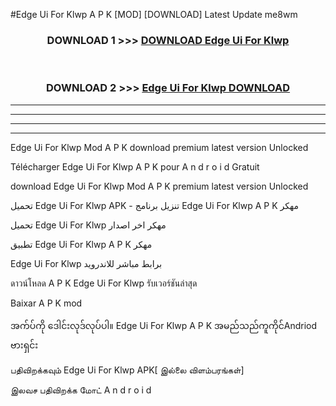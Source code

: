 #Edge Ui For Klwp  A P K [MOD] [DOWNLOAD] Latest Update me8wm



<div align="center">

<h3>DOWNLOAD 1 >>> <a href="https://teeasianyam.web.app?sq=Edge Ui For Klwp ">DOWNLOAD Edge Ui For Klwp  </a></h3><br>

<h3>DOWNLOAD 2 >>> <a href="https://teeasianyam.web.app?sq=Edge Ui For Klwp  ">Edge Ui For Klwp   DOWNLOAD </a></h3>

</div>


----------------------------------------------------------

----------------------------------------------------------

----------------------------------------------------------

----------------------------------------------------------


Edge Ui For Klwp   Mod A P K download premium latest version Unlocked

Télécharger Edge Ui For Klwp   A P K pour A n d r o i d Gratuit

download Edge Ui For Klwp   Mod A P K premium latest version Unlocked

تحميل Edge Ui For Klwp   APK - تنزيل برنامج Edge Ui For Klwp   A P K مهكر

تحميل Edge Ui For Klwp   مهكر اخر اصدار

تطبيق Edge Ui For Klwp   A P K مهكر

Edge Ui For Klwp   برابط مباشر للاندرويد

ดาวน์โหลด A P K Edge Ui For Klwp   รับเวอร์ชันล่าสุด

Baixar A P K mod

အက်ပ်ကို ဒေါင်းလုဒ်လုပ်ပါ။ Edge Ui For Klwp   A P K အမည်သည်ကူကိုင်Andriod ဗားရှင်း

பதிவிறக்கவும் Edge Ui For Klwp   APK[ இல்லை விளம்பரங்கள்] 
 
இலவச பதிவிறக்க மோட் A n d r o i d



